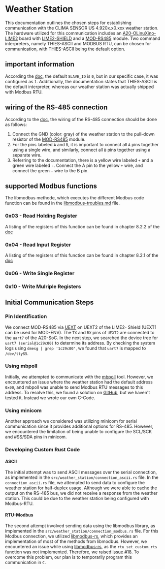 # Weather Station
This documentation outlines the chosen steps for establishing communication with the CLIMA SENSOR US 4.920x.x0.xxx weather station. 
The hardware utilized for this communication includes an [A20-OLinuXino-LIME2](https://www.olimex.com/Products/OLinuXino/A20/A20-OLinuXino-LIME2/open-source-hardware) board with [LIME2-SHIELD](https://www.olimex.com/Products/OLinuXino/A20/LIME2-SHIELD/open-source-hardware) and a [MOD-RS485](https://www.olimex.com/Products/Modules/Interface/MOD-RS485/open-source-hardware) module. 
Two command interpreters, namely THIES-ASCII and MODBUS RTU, can be chosen for communication, with THIES-ASCII being the default option. 

## important information 
According the [doc](https://www.vetterag.ch/images/pdf/thies/BA/4.920x.x0.xxx_ClimaSensor_US_d.pdf), the default `SLAVE_ID` is `0`, but in our specific case, it was configured as `1`.
Additionally, the documentation states that THIES-ASCII is the default interpreter, whereas our weather station was actually shipped with Modbus RTU.


## wiring of the RS-485 connection
According to the [doc](https://www.vetterag.ch/images/pdf/thies/BA/4.920x.x0.xxx_ClimaSensor_US_d.pdf), the wiring of the RS-485 connection should be done as follows:

1. Connect the GND (color: gray) of the weather station to the pull-down resistor of the [MOD-RS485](https://www.olimex.com/Products/Modules/Interface/MOD-RS485/open-source-hardware) module.
2. For the pins labeled `A` and `B`, it is important to connect all `A` pins together using a single wire, and similarly, connect all `B` pins together using a separate wire.
3. Referring to the documentation, there is a yellow wire labeled `+` and a green wire labeled `-`. Connect the A pin to the yellow `+` wire, and connect the green `-` wire to the B pin.

## supported Modbus functions
The libmodbus methode, which executes the different Modbus code function can be found in the [libmodbus-troubles.md](libmodbus-troubles.md) file.

### 0x03 - Read Holding Register
A listing of the registers of this function can be found in chapter 8.2.2 of the [doc]((https://www.vetterag.ch/images/pdf/thies/BA/4.920x.x0.xxx_ClimaSensor_US_d.pdf))
### 0x04 - Read Input Register 
A listing of the registers of this function can be found in chapter 8.2.1 of the [doc]((https://www.vetterag.ch/images/pdf/thies/BA/4.920x.x0.xxx_ClimaSensor_US_d.pdf))
### 0x06 - Write Single Register
### 0x10 - Write Mulriple Registers 









## Initial Communication Steps

### Pin Identification
We connect MOD-RS485 via [UEXT](https://www.olimex.com/Products/Modules/) on UEXT2 of the LIME2- Shield (UEXT1 can be used for MOD-ENV).
The `TX` and `RX` pins of `UEXT2` are connected to the `uart7` of the A20-SoC.
In the next step, we searched the device tree for `uart7 (serial@1c29c00)` to determine its address.
By checking the system logs using `dmesg | grep '1c29c00'`, we found that `uart7` is mapped to `/dev/ttyS5`.

### Using mbpoll
Initially, we attempted to communicate with the [mbpoll](https://github.com/epsilonrt/mbpoll) tool. 
However, we encountered an issue where the weather station had the default address `0x00`, and mbpoll was unable to send Modbus RTU messages to this address. 
To resolve this, we found a solution on [GitHub](https://github.com/epsilonrt/mbpoll/issues/39), but we haven't tested it. Instead we wrote our own C-Code.

### Using minicom
Another approach we considered was utilizing minicom for serial communication since it provides additional options for RS-485. 
However, we encountered the limitation of being unable to configure the SCL/SCK and #SS/SDA pins in minicom.

### Developing Custom Rust Code
#### ASCII
The initial attempt was to send ASCII messages over the serial connection, as implemented in the `src/weather_station/connection_ascii.rs` file. 
In the `connection_ascii.rs` file, we attempted to send data to configure the weather station for half-duplex usage. 
Although we were able to cache the output on the RS-485 bus, we did not receive a response from the weather station. 
This could be due to the weather station being configured with Modbus-RTU.

#### RTU-Modbus
The second attempt involved sending data using the libmodbus library, as implemented in the `src/weather_station/connection_modbus.rs` file. 
For this Modbus connection, we utilized [libmodbus-rs](https://github.com/zzeroo/libmodbus-rs), which provides an implementation of most of the methods from libmodbus. 
However, we encountered an issue while using [libmodbus-rs](https://github.com/zzeroo/libmodbus-rs), as the `rtu_set_custom_rts` function was not implemented. 
Therefore, we raised [issue #18](https://github.com/zzeroo/libmodbus-rs/issues/18). 
To overcome this problem, our plan is to temporarily program this communication in `C`.



